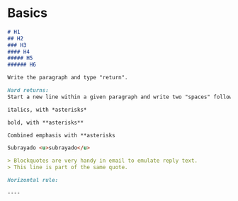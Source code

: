 # Basics

```md
# H1
## H2
### H3
#### H4
##### H5
###### H6
```

```md
Write the paragraph and type "return".
```

```md
Hard returns:  
Start a new line within a given paragraph and write two "spaces" followed by "return".
```

```md
italics, with *asterisks* 
```

```md
bold, with **asterisks**
```

```md
Combined emphasis with **asterisks 
```

```md
Subrayado <u>subrayado</u>
```

```md
> Blockquotes are very handy in email to emulate reply text.
> This line is part of the same quote.
```


```md
Horizontal rule:

----
```




